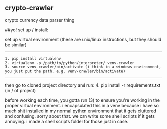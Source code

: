 ## crypto-crawler
crypto currency data parser thing

##yo! set up / install:

set up virtual environment (these are unix/linux instructions, but they should be similar)
*** 
    1. pip install virtualenv
    2. virtualenv -p /path/to/python/interpreter/ venv-crawler
    3. source venv-crawler/bin/activate (i think in a windows environment, you just put the path, e.g. venv-crawler/bin/activate)
***
  
then go to cloned project directory and run:
  4. pip install -r requirements.txt (in / of project)
  
before working each time, you gotta run (3) to ensure you're working in the proper virtual environment. i encapsulated this in a 
venv because i have so much shit installed in my normal python environment that it gets cluttered and confusing. sorry about that. we can write some shell scripts if it gets annoying. i made a shell scripts folder for those just in case. 
  
